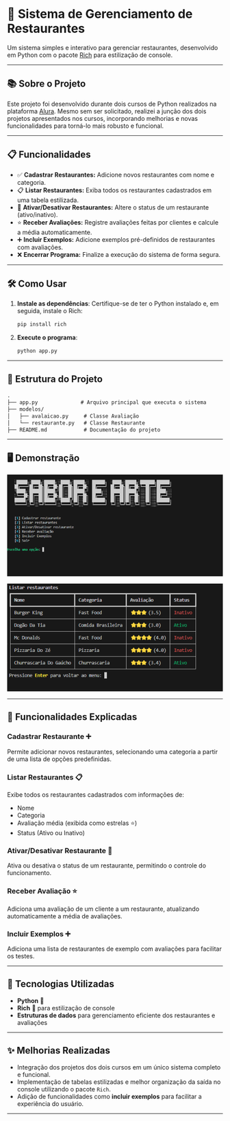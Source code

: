 # 🍴 Sistema de Gerenciamento de Restaurantes

Um sistema simples e interativo para gerenciar restaurantes, desenvolvido em Python com o pacote [Rich](https://rich.readthedocs.io/en/stable/) para estilização de console.

---

## 📚 Sobre o Projeto

Este projeto foi desenvolvido durante dois cursos de Python realizados na plataforma [Alura](https://www.alura.com.br). Mesmo sem ser solicitado, realizei a junção dos dois projetos apresentados nos cursos, incorporando melhorias e novas funcionalidades para torná-lo mais robusto e funcional.

---

## 📋 Funcionalidades

- ✅ **Cadastrar Restaurantes:** Adicione novos restaurantes com nome e categoria.
- 📋 **Listar Restaurantes:** Exiba todos os restaurantes cadastrados em uma tabela estilizada.
- 🔄 **Ativar/Desativar Restaurantes:** Altere o status de um restaurante (ativo/inativo).
- ⭐ **Receber Avaliações:** Registre avaliações feitas por clientes e calcule a média automaticamente.
- ➕ **Incluir Exemplos:** Adicione exemplos pré-definidos de restaurantes com avaliações.
- ❌ **Encerrar Programa:** Finalize a execução do sistema de forma segura.

---

## 🛠️ Como Usar
1. **Instale as dependências**:
   Certifique-se de ter o Python instalado e, em seguida, instale o Rich:
   ```bash
   pip install rich
   ```

2. **Execute o programa**:
   ```bash
   python app.py
   ```

---

## 📂 Estrutura do Projeto

```plaintext
.
├── app.py              # Arquivo principal que executa o sistema
├── modelos/
│   ├── avalaicao.py     # Classe Avaliação
│   └── restaurante.py   # Classe Restaurante
├── README.md            # Documentação do projeto
```

---

## 🖥️ Demonstração

![Menu](./img/menu.png)

![Listagem](./img/listagem.png)

---

## 📝 Funcionalidades Explicadas

### Cadastrar Restaurante ➕
Permite adicionar novos restaurantes, selecionando uma categoria a partir de uma lista de opções predefinidas.

### Listar Restaurantes 📋
Exibe todos os restaurantes cadastrados com informações de:
- Nome
- Categoria
- Avaliação média (exibida como estrelas ⭐)
- Status (Ativo ou Inativo)

### Ativar/Desativar Restaurante 🔄
Ativa ou desativa o status de um restaurante, permitindo o controle do funcionamento.

### Receber Avaliação ⭐
Adiciona uma avaliação de um cliente a um restaurante, atualizando automaticamente a média de avaliações.

### Incluir Exemplos ➕
Adiciona uma lista de restaurantes de exemplo com avaliações para facilitar os testes.

---

## 🚀 Tecnologias Utilizadas

- **Python** 🐍
- **Rich** 🎨 para estilização de console
- **Estruturas de dados** para gerenciamento eficiente dos restaurantes e avaliações

---

## ✨ Melhorias Realizadas

- Integração dos projetos dos dois cursos em um único sistema completo e funcional.
- Implementação de tabelas estilizadas e melhor organização da saída no console utilizando o pacote `Rich`.
- Adição de funcionalidades como **incluir exemplos** para facilitar a experiência do usuário.

---